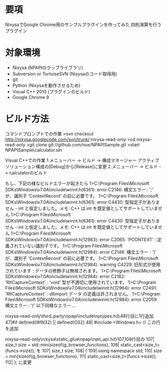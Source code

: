 要項
====
NixysaでGoogle Chrome用のサンプルプラグインを作ってみた
四則演算を行うプラグイン

対象環境
========
- Nixysa (NPAPIのラップライブラリ)
- Subversion or TortoiseSVN (Nixysaのコード取得用)
- git
- Python (Nixysaを動作させるため)
- Visual C++ 2010 (プラグインのビルド)
- Google Chrome 9

ビルド方法
==========
コマンドプロンプトでの作業
    >svn checkout http://nixysa.googlecode.com/svn/trunk/ nixysa-read-only
    >cd nixysa-read-only
    >git clone git://github.com/nus/NPAPISample.git
    >start NPAPISample\calculator.sln
    
Visual C++での作業
1.メニューバー -> ビルド -> 構成マネージャー
アクティブソリューション構成の[Debug]から[Release]に変更
2.メニューバー -> ビルド -> calculatorのビルド

もし、下記の様なビルドエラーが起きたら
    1>C:\Program Files\Microsoft SDKs\Windows\v7.0A\include\winnt.h(6361): error C2146: 構文エラー : ';' が、識別子 'ContextRecord' の前に必要です。
    1>C:\Program Files\Microsoft SDKs\Windows\v7.0A\include\winnt.h(6361): error C4430: 型指定子がありません - int と仮定しました。メモ: C++ は int を既定値としてサポートしていません
    1>C:\Program Files\Microsoft SDKs\Windows\v7.0A\include\winnt.h(6361): error C4430: 型指定子がありません - int と仮定しました。メモ: C++ は int を既定値としてサポートしていません
    1>C:\Program Files\Microsoft SDKs\Windows\v7.0A\include\winnt.h(12983): error C2065: 'PCONTEXT' : 定義されていない識別子です。
    1>C:\Program Files\Microsoft SDKs\Windows\v7.0A\include\winnt.h(12984): error C2146: 構文エラー : ')' が、識別子 'ContextRecord' の前に必要です。
    1>C:\Program Files\Microsoft SDKs\Windows\v7.0A\include\winnt.h(12984): warning C4229: 旧形式が使用されています : データの修飾子は無視されます。
    1>C:\Program Files\Microsoft SDKs\Windows\v7.0A\include\winnt.h(12984): error C2182: 'RtlCaptureContext' : 'void' 型が不適切に使用されています。
    1>C:\Program Files\Microsoft SDKs\Windows\v7.0A\include\winnt.h(12984): error C2491: 'RtlCaptureContext' : dllimport データ の定義は許されません。
    1>C:\Program Files\Microsoft SDKs\Windows\v7.0A\include\winnt.h(12984): error C2059: 構文エラー : ')'
   以下同様なエラー
   ...

nixysa-read-only\third_party\npapi\include\nptypes.hの48行目に1行追加
    47|#if defined(WIN32) || defined(OS2)
    48|    #include <Windows.h>	// この行を追加

nixysa-read-only\nixysa\static_glue\npapi\npn_api.hの107,108行目の
    107| size_t size = std::min(sizeof(g_browser_functions),
    108|                        static_cast<size_t>(funcs->size));
を
    107| size_t size;
    108| {
    109|     using namespace std;
    110|    size = min(sizeof(g_browser_functions),
    111|                      static_cast<size_t>(funcs->size));
    112| };
に変更


